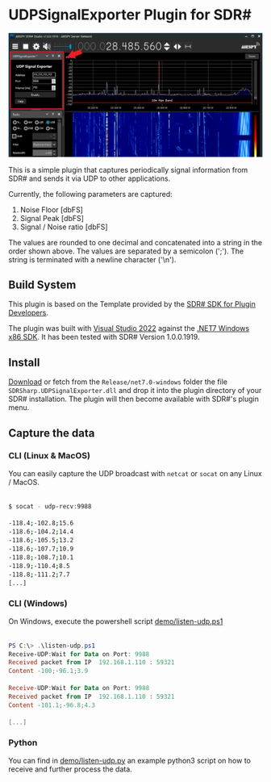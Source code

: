# UDPSignalExporter Plugin for SDR#

![Screenshot](docs/sdrsharp-udp-signal-exporter.png?raw=true)

This is a simple plugin that captures periodically signal information from SDR# and sends it via UDP to other applications.

Currently, the following parameters are captured:
1. Noise Floor [dbFS]
2. Signal Peak [dbFS]
3. Signal / Noise ratio [dbFS]

The values are rounded to one decimal and concatenated into a string in the order shown above. The values are separated by a semicolon (';'). The string is terminated with a newline character ('\n').

## Build System

This plugin is based on the Template provided by the [SDR# SDK for Plugin Developers](https://airspy.com/download/).

The plugin was built with [Visual Studio 2022](https://visualstudio.microsoft.com/de/vs/) against the [.NET7 Windows x86 SDK](https://dotnet.microsoft.com/en-us/download/dotnet/thank-you/sdk-7.0.100-windows-x86-installer). It has been tested with SDR# Version 1.0.0.1919.

## Install

[Download]() or fetch from the `Release/net7.0-windows` folder the file `SDRSharp.UDPSignalExporter.dll` and drop it into the plugin directory of your SDR# installation. The plugin will then become available with SDR#'s plugin menu.

## Capture the data

### CLI (Linux & MacOS)

You can easily capture the UDP broadcast with `netcat` or `socat` on any Linux / MacOS.

```` bash

$ socat - udp-recv:9988

-118.4;-102.8;15.6
-118.6;-104.2;14.4
-118.6;-105.5;13.2
-118.6;-107.7;10.9
-118.8;-108.7;10.1
-118.9;-110.4;8.5
-118.8;-111.2;7.7
[...]

````

### CLI (Windows)

On Windows, execute the powershell script [demo/listen-udp.ps1](demo/listen-udp.ps1)

```` powershell

PS C:\> .\listen-udp.ps1
Receive-UDP:Wait for Data on Port: 9988
Received packet from IP  192.168.1.110 : 59321
Content -100;-96.1;3.9

Receive-UDP:Wait for Data on Port: 9988
Received packet from IP  192.168.1.110 : 59321
Content -101.1;-96.8;4.3

[...]

````

### Python

You can find in [demo/listen-udp.py](demo/listen-udp.py) an example python3 script on how to receive and further process the data.